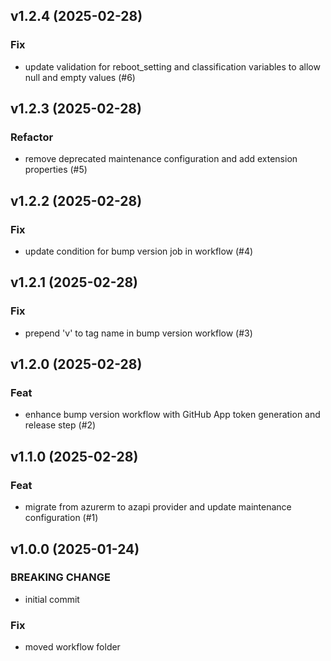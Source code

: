 ## v1.2.4 (2025-02-28)

### Fix

- update validation for reboot_setting and classification variables to allow null and empty values (#6)

## v1.2.3 (2025-02-28)

### Refactor

- remove deprecated maintenance configuration and add extension properties (#5)

## v1.2.2 (2025-02-28)

### Fix

- update condition for bump version job in workflow (#4)

## v1.2.1 (2025-02-28)

### Fix

- prepend 'v' to tag name in bump version workflow (#3)

## v1.2.0 (2025-02-28)

### Feat

- enhance bump version workflow with GitHub App token generation and release step (#2)

## v1.1.0 (2025-02-28)

### Feat

- migrate from azurerm to azapi provider and update maintenance configuration (#1)

## v1.0.0 (2025-01-24)

### BREAKING CHANGE

- initial commit

### Fix

- moved workflow folder
